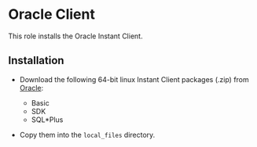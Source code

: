 # Oracle Client

This role installs the Oracle Instant Client.

## Installation

- Download the following 64-bit linux Instant Client packages (.zip) from [Oracle](http://www.oracle.com/technetwork/topics/linuxx86-64soft-092277.html):
	- Basic
	- SDK
	- SQL*Plus

- Copy them into the `local_files` directory.
